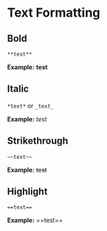 # Text Formatting

## Bold

`**text**`

**Example:**
**test**

## Italic

`*text*` or `_text_`

**Example:**
*test*

## Strikethrough

`~~text~~`

**Example:**
~~test~~

## Highlight

`==text==`

**Example:**
==test==